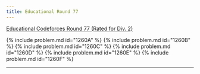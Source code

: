 ```yaml
---
title: Educational Round 77
---
```


[Educational Codeforces Round 77 (Rated for Div. 2)](https://codeforces.com/contest/1260)

{% include problem.md id="1260A" %}
{% include problem.md id="1260B" %}
{% include problem.md id="1260C" %}
{% include problem.md id="1260D" %}
{% include problem.md id="1260E" %}
{% include problem.md id="1260F" %}

* * *

<object data='notes/Edu-77.pdf' width='1000' height='1000' type='application/pdf'/>
